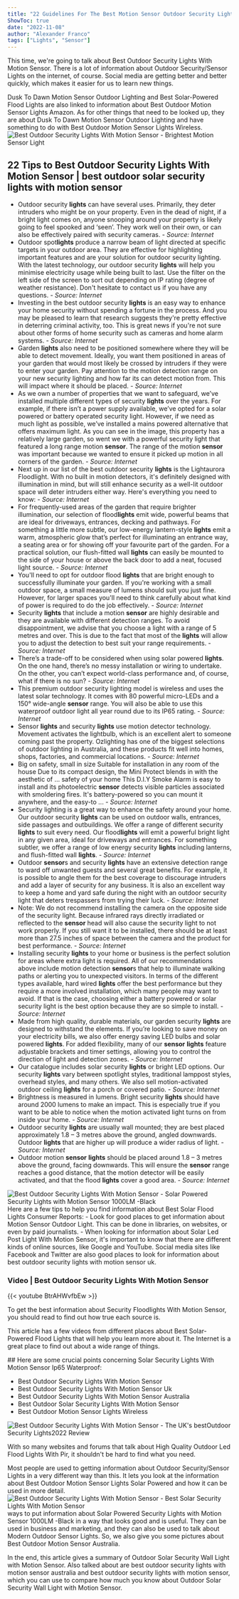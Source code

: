 ```yaml
---
title: "22 Guidelines For The Best Motion Sensor Outdoor Security Lights"
ShowToc: true 
date: "2022-11-08"
author: "Alexander Franco" 
tags: ["Lights", "Sensor"]
---
```


	
This time, we're going to talk about Best Outdoor Security Lights With Motion Sensor. There is a lot of information about Outdoor Security/Sensor Lights on the internet, of course. Social media are getting better and better quickly, which makes it easier for us to learn new things.

Dusk To Dawn Motion Sensor Outdoor Lighting and Best Solar-Powered Flood Lights are also linked to information about Best Outdoor Motion Sensor Lights Amazon. As for other things that need to be looked up, they are about Dusk To Dawn Motion Sensor Outdoor Lighting and have something to do with Best Outdoor Motion Sensor Lights Wireless.
<img loading="lazy" src="https://images.hotukdeals.com/threads/thread_full_screen/default/2936513_1.jpg" onerror="this.onerror=null;this.src='https://blogger.googleusercontent.com/img/a/AVvXsEhe7F7TRXHtjiKvHb5vS7DmnxvpHiDyoYyYvm1nHB3Qp2_w3BnM6A2eq4v7FYxCC9bfZt3a9vIMtAYEKUiaDQbHMg-ViyGmRIj39MLp0bGFfgfYw1Dc9q_H-T0wiTm3l0Uq42dETrN9eC8aGJ9_IORZsxST1AcLR7np1koOfcc7tnHa4S8Mwz_xD9d0=s16000';" alt="Best Outdoor Security Lights With Motion Sensor - Brightest Motion Sensor Light" >

## 22 Tips to Best Outdoor Security Lights With Motion Sensor | best outdoor solar security lights with motion sensor
-   Outdoor security **lights** can have several uses. Primarily, they deter intruders who might be on your property. Even in the dead of night, if a bright light comes on, anyone snooping around your property is likely going to feel spooked and ‘seen’. They work well on their own, or can also be effectively paired with security cameras. - <cite>Source: Internet</cite>
-   Outdoor spot**lights** produce a narrow beam of light directed at specific targets in your outdoor area. They are effective for highlighting important features and are your solution for outdoor security lighting. With the latest technology, our outdoor security **lights** will help you minimise electricity usage while being built to last. Use the filter on the left side of the screen to sort out depending on IP rating (degree of weather resistance). Don't hesitate to contact us if you have any questions. - <cite>Source: Internet</cite>
-   Investing in the best outdoor security **lights** is an easy way to enhance your home security without spending a fortune in the process. And you may be pleased to learn that research suggests they're pretty effective in deterring criminal activity, too. This is great news if you're not sure about other forms of home security such as cameras and home alarm systems. - <cite>Source: Internet</cite>
-   Garden **lights** also need to be positioned somewhere where they will be able to detect movement. Ideally, you want them positioned in areas of your garden that would most likely be crossed by intruders if they were to enter your garden. Pay attention to the motion detection range on your new security lighting and how far its can detect motion from. This will impact where it should be placed. - <cite>Source: Internet</cite>
-   As we own a number of properties that we want to safeguard, we’ve installed multiple different types of security **lights** over the years. For example, if there isn’t a power supply available, we’ve opted for a solar powered or battery operated security light. However, if we need as much light as possible, we’ve installed a mains powered alternative that offers maximum light. As you can see in the image, this property has a relatively large garden, so went we with a powerful security light that featured a long range motion **sensor**. The range of the motion **sensor** was important because we wanted to ensure it picked up motion in all corners of the garden. - <cite>Source: Internet</cite>
-   Next up in our list of the best outdoor security **lights** is the Lightaurora Floodlight. With no built in motion detectors, it's definitely designed with illumination in mind, but will still enhance security as a well-lit outdoor space will deter intruders either way. Here's everything you need to know: - <cite>Source: Internet</cite>
-   For frequently-used areas of the garden that require brighter illumination, our selection of flood**lights** emit wide, powerful beams that are ideal for driveways, entrances, decking and pathways. For something a little more subtle, our low-energy lantern-style **lights** emit a warm, atmospheric glow that’s perfect for illuminating an entrance way, a seating area or for showing off your favourite part of the garden. For a practical solution, our flush-fitted wall **lights** can easily be mounted to the side of your house or above the back door to add a neat, focused light source. - <cite>Source: Internet</cite>
-   You'll need to opt for outdoor flood **lights** that are bright enough to successfully illuminate your garden. If you're working with a small outdoor space, a small measure of lumens should suit you just fine. However, for larger spaces you'll need to think carefully about what kind of power is required to do the job effectively. - <cite>Source: Internet</cite>
-   Security **lights** that include a motion **sensor** are highly desirable and they are available with different detection ranges. To avoid disappointment, we advise that you choose a light with a range of 5 metres and over. This is due to the fact that most of the **lights** will allow you to adjust the detection to best suit your range requirements. - <cite>Source: Internet</cite>
-   There’s a trade-off to be considered when using solar powered **lights**. On the one hand, there’s no messy installation or wiring to undertake. On the other, you can’t expect world-class performance and, of course, what if there is no sun? - <cite>Source: Internet</cite>
-   This premium outdoor security lighting model is wireless and uses the latest solar technology. It comes with 80 powerful micro-LEDs and a 150° wide-angle **sensor** range. You will also be able to use this waterproof outdoor light all year round due to its IP65 rating. - <cite>Source: Internet</cite>
-   Sensor **lights** and security **lights** use motion detector technology. Movement activates the lightbulb, which is an excellent alert to someone coming past the property. Ozlighting has one of the biggest selections of outdoor lighting in Australia, and these products fit well into homes, shops, factories, and commercial locations. - <cite>Source: Internet</cite>
-   Big on safety, small in size Suitable for installation in any room of the house Due to its compact design, the Mini Protect blends in with the aesthetic of ... safety of your home This D.I.Y Smoke Alarm is easy to install and its photoelectric **sensor** detects visible particles associated with smoldering fires. It's battery-powered so you can mount it anywhere, and the easy-to ... - <cite>Source: Internet</cite>
-   Security lighting is a great way to enhance the safety around your home. Our outdoor security **lights** can be used on outdoor walls, entrances, side passages and outbuildings. We offer a range of different security **lights** to suit every need. Our flood**lights** will emit a powerful bright light in any given area, ideal for driveways and entrances. For something subtler, we offer a range of low energy security **lights** including lanterns, and flush-fitted wall **lights**. - <cite>Source: Internet</cite>
-   Outdoor **sensor**s and security **lights** have an extensive detection range to ward off unwanted guests and several great benefits. For example, it is possible to angle them for the best coverage to discourage intruders and add a layer of security for any business. It is also an excellent way to keep a home and yard safe during the night with an outdoor security light that deters trespassers from trying their luck. - <cite>Source: Internet</cite>
-   Note: We do not recommend installing the camera on the opposite side of the security light. Because infrared rays directly irradiated or reflected to the **sensor** head will also cause the security light to not work properly. If you still want it to be installed, there should be at least more than 27.5 inches of space between the camera and the product for best performance. - <cite>Source: Internet</cite>
-   Installing security **lights** to your home or business is the perfect solution for areas where extra light is required. All of our recommendations above include motion detection **sensor**s that help to illuminate walking paths or alerting you to unexpected visitors. In terms of the different types available, hard wired **lights** offer the best performance but they require a more involved installation, which many people may want to avoid. If that is the case, choosing either a battery powered or solar security light is the best option because they are so simple to install. - <cite>Source: Internet</cite>
-   Made from high quality, durable materials, our garden security **lights** are designed to withstand the elements. If you’re looking to save money on your electricity bills, we also offer energy saving LED bulbs and solar powered **lights**. For added flexibility, many of our **sensor** **lights** feature adjustable brackets and timer settings, allowing you to control the direction of light and detection zones. - <cite>Source: Internet</cite>
-   Our catalogue includes solar security **lights** or bright LED options. Our security **lights** vary between spotlight styles, traditional lamppost styles, overhead styles, and many others. We also sell motion-activated outdoor ceiling **lights** for a porch or covered patio. - <cite>Source: Internet</cite>
-   Brightness is measured in lumens. Bright security **lights** should have around 2000 lumens to make an impact. This is especially true if you want to be able to notice when the motion activated light turns on from inside your home. - <cite>Source: Internet</cite>
-   Outdoor security **lights** are usually wall mounted; they are best placed approximately 1.8 – 3 metres above the ground, angled downwards. Outdoor **lights** that are higher up will produce a wider radius of light. - <cite>Source: Internet</cite>
-   Outdoor motion **sensor** **lights** should be placed around 1.8 – 3 metres above the ground, facing downwards. This will ensure the **sensor** range reaches a good distance, that the motion detector will be easily activated, and that the flood **lights** cover a good area. - <cite>Source: Internet</cite>


<img loading="lazy" src="https://s3-production.bobvila.com/articles/wp-content/uploads/2020/12/Best_Solar_Flood_Lights.jpg" onerror="this.onerror=null;this.src='https://blogger.googleusercontent.com/img/a/AVvXsEhe7F7TRXHtjiKvHb5vS7DmnxvpHiDyoYyYvm1nHB3Qp2_w3BnM6A2eq4v7FYxCC9bfZt3a9vIMtAYEKUiaDQbHMg-ViyGmRIj39MLp0bGFfgfYw1Dc9q_H-T0wiTm3l0Uq42dETrN9eC8aGJ9_IORZsxST1AcLR7np1koOfcc7tnHa4S8Mwz_xD9d0=s16000';" alt="Best Outdoor Security Lights With Motion Sensor - Solar Powered Security Lights with Motion Sensor 1000LM -Black" >
Here are a few tips to help you find information about Best Solar Flood Lights Consumer Reports:
- Look for good places to get information about Motion Sensor Outdoor Light. This can be done in libraries, on websites, or even by paid journalists.
- When looking for information about Solar Led Post Light With Motion Sensor, it's important to know that there are different kinds of online sources, like Google and YouTube. Social media sites like Facebook and Twitter are also good places to look for information about best outdoor security lights with motion sensor uk.

### Video | Best Outdoor Security Lights With Motion Sensor
{{< youtube BtrAHWvfbEw >}} 

To get the best information about Security Floodlights With Motion Sensor, you should read to find out how true each source is.

This article has a few videos from different places about Best Solar-Powered Flood Lights that will help you learn more about it. The Internet is a great place to find out about a wide range of things.
<script async="async" data-cfasync="false" src="//normallydemandedalter.com/fe63df3c5408708b15d8dc3d9b206b31/invoke.js"></script>
<div id="container-fe63df3c5408708b15d8dc3d9b206b31"></div>
## Here are some crucial points concerning Solar Security Lights With Motion Sensor Ip65 Waterproof:

- Best Outdoor Security Lights With Motion Sensor
- Best Outdoor Security Lights With Motion Sensor Uk
- Best Outdoor Security Lights With Motion Sensor Australia
- Best Outdoor Solar Security Lights With Motion Sensor
- Best Outdoor Motion Sensor Lights Wireless

 <img loading="lazy" src="https://images.eeekit.com/main/H062680-g6.jpg" onerror="this.onerror=null;this.src='https://blogger.googleusercontent.com/img/a/AVvXsEhe7F7TRXHtjiKvHb5vS7DmnxvpHiDyoYyYvm1nHB3Qp2_w3BnM6A2eq4v7FYxCC9bfZt3a9vIMtAYEKUiaDQbHMg-ViyGmRIj39MLp0bGFfgfYw1Dc9q_H-T0wiTm3l0Uq42dETrN9eC8aGJ9_IORZsxST1AcLR7np1koOfcc7tnHa4S8Mwz_xD9d0=s16000';" alt="Best Outdoor Security Lights With Motion Sensor - The UK's bestOutdoor Security Lights2022 Review" >

With so many websites and forums that talk about High Quality Outdoor Led Flood Lights With Pir, it shouldn't be hard to find what you need.

Most people are used to getting information about Outdoor Security/Sensor Lights in a very different way than this. It lets you look at the information about Best Outdoor Motion Sensor Lights Solar Powered and how it can be used in more detail.
<img loading="lazy" src="http://www.peimag.com/wp-content/uploads/2016/07/motion-sensor-light.png" onerror="this.onerror=null;this.src='https://blogger.googleusercontent.com/img/a/AVvXsEhe7F7TRXHtjiKvHb5vS7DmnxvpHiDyoYyYvm1nHB3Qp2_w3BnM6A2eq4v7FYxCC9bfZt3a9vIMtAYEKUiaDQbHMg-ViyGmRIj39MLp0bGFfgfYw1Dc9q_H-T0wiTm3l0Uq42dETrN9eC8aGJ9_IORZsxST1AcLR7np1koOfcc7tnHa4S8Mwz_xD9d0=s16000';" alt="Best Outdoor Security Lights With Motion Sensor - Best Solar Security Lights With Motion Sensor" >
ways to put information about Solar Powered Security Lights with Motion Sensor 1000LM -Black in a way that looks good and is useful. They can be used in business and marketing, and they can also be used to talk about Modern Outdoor Sensor Lights. So, we also give you some pictures about Best Outdoor Motion Sensor Australia.

In the end, this article gives a summary of Outdoor Solar Security Wall Light with Motion Sensor. Also talked about are best outdoor security lights with motion sensor australia and best outdoor security lights with motion sensor, which you can use to compare how much you know about Outdoor Solar Security Wall Light with Motion Sensor.
	
	

